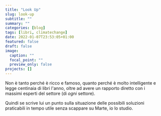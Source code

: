 ```yaml
---
title: "Look Up"
slug: look-up
subtitle: ""
summary: ""
categories: [blog]
tags: [libri, climatechange]
date: 2022-01-07T23:53:05+01:00
featured: false
draft: false
image:
  caption: ""
  focal_point: ""
  preview_only: false
projects: []
---
```


Non è tanto perché è ricco e famoso, quanto perché è molto intelligente e legge centinaia di libri l'anno, oltre ad avere un rapporto diretto con i massimi esperti del settore (di _ogni_ settore).

Quindi se scrive lui un punto sulla situazione delle possibili soluzioni praticabili in tempo utile senza scappare su Marte, io lo studio.

